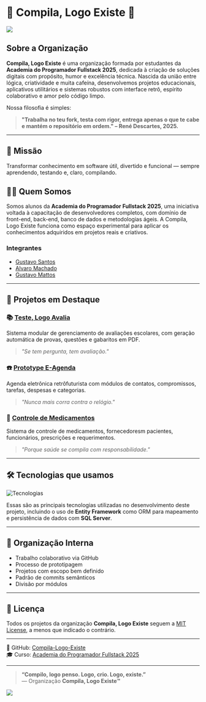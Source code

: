
# 🧠 Compila, Logo Existe 🧠

![](https://i.pinimg.com/736x/cc/ae/26/ccae26e01396978af1a57a6de1045c45.jpg)

## Sobre a Organização

**Compila, Logo Existe** é uma organização formada por estudantes da **Academia do Programador Fullstack 2025**, dedicada à criação de soluções digitais com propósito, humor e excelência técnica. Nascida da união entre lógica, criatividade e muita cafeína, desenvolvemos projetos educacionais, aplicativos utilitários e sistemas robustos com interface retrô, espírito colaborativo e amor pelo código limpo.

Nossa filosofia é simples:

>  **"Trabalha no teu fork, testa com rigor, entrega apenas o que te cabe e mantém o repositório em ordem." – René Descartes, 2025.**

***

## 🚀 Missão  
Transformar conhecimento em software útil, divertido e funcional — sempre aprendendo, testando e, claro, compilando.

## 👨‍💻 Quem Somos
Somos alunos da **Academia do Programador Fullstack 2025**, uma iniciativa voltada à capacitação de desenvolvedores completos, com domínio de front-end, back-end, banco de dados e metodologias ágeis. A Compila, Logo Existe funciona como espaço experimental para aplicar os conhecimentos adquiridos em projetos reais e criativos.
### Integrantes

- [Gustavo Santos](https://github.com/gsvsantos)
- [Alvaro Machado](https://github.com/orgs/Compila-logo-existe/people/RavoalM)
- [Gustavo Mattos](https://github.com/ovatsuGMattos)

***

## 🧩 Projetos em Destaque

### 📚 [Teste, Logo Avalia](https://github.com/Compila-logo-existe/GeradorDeTestes)
Sistema modular de gerenciamento de avaliações escolares, com geração automática de provas, questões e gabaritos em PDF.  
> *"Se tem pergunta, tem avaliação."*

### ☎️ [Prototype E-Agenda](https://github.com/Compila-logo-existe/eAgenda)  
Agenda eletrônica retrôfuturista com módulos de contatos, compromissos, tarefas, despesas e categorias.  
> *"Nunca mais corra contra o relógio."*

### 💉 [Controle de Medicamentos](https://github.com/Compila-logo-existe/ControleDeMedicamentos)  
Sistema de controle de medicamentos, fornecedoresm pacientes, funcionários, prescrições e requerimentos.  
> *"Porque saúde se compila com responsabilidade."*

***

## 🛠️ Tecnologias que usamos  
![Tecnologias](https://skillicons.dev/icons?i=github,visualstudio,vscode,cs,dotnet,html,css,javascript,bootstrap)

Essas são as principais tecnologias utilizadas no desenvolvimento deste projeto, incluindo o uso de **Entity Framework** como ORM para mapeamento e persistência de dados com **SQL Server**.

***

## 🧭 Organização Interna
- Trabalho colaborativo via GitHub
- Processo de prototipagem
- Projetos com escopo bem definido
- Padrão de commits semânticos
- Divisão por módulos

***

## 📜 Licença

Todos os projetos da organização **Compila, Logo Existe** seguem a [MIT License](https://opensource.org/licenses/MIT), a menos que indicado o contrário.

---

🐙 GitHub: [Compila-Logo-Existe](https://github.com/Compila-Logo-Existe)  
🎓 Curso: [Academia do Programador Fullstack 2025](https://github.com/academiadoprogramador-fullstack)

---

> **“Compilo, logo penso. Logo, crio. Logo, existe.”**  
> — Organização **Compila, Logo Existe™**

![](https://i.pinimg.com/originals/1f/9b/4b/1f9b4bd891d9943f2cbf444d5b7e43c5.gif)
